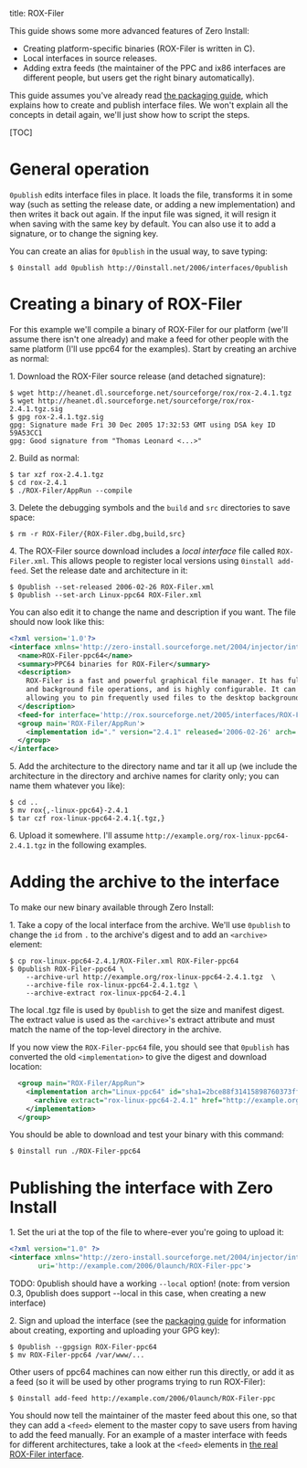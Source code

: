 title: ROX-Filer

This guide shows some more advanced features of Zero Install:

- Creating platform-specific binaries (ROX-Filer is written in C).
- Local interfaces in source releases.
- Adding extra feeds (the maintainer of the PPC and ix86 interfaces are different people, but users get the right binary automatically).

This guide assumes you've already read [the packaging guide](../guide-gui.md), which explains how to create and publish interface files. We won't explain all the concepts in detail again, we'll just show how to script the steps.

[TOC]

# General operation

`0publish` edits interface files in place. It loads the file, transforms it in some way (such as setting the release date, or adding a new implementation) and then writes it back out again. If the input file was signed, it will resign it when saving with the same key by default. You can also use it to add a signature, or to change the signing key.

You can create an alias for `0publish` in the usual way, to save typing:

```shell
$ 0install add 0publish http://0install.net/2006/interfaces/0publish
```

# Creating a binary of ROX-Filer

For this example we'll compile a binary of ROX-Filer for our platform (we'll assume there isn't one already) and make a feed for other people with the same platform (I'll use ppc64 for the examples). Start by creating an archive as normal:

1\. Download the ROX-Filer source release (and detached signature):

```shell
$ wget http://heanet.dl.sourceforge.net/sourceforge/rox/rox-2.4.1.tgz
$ wget http://heanet.dl.sourceforge.net/sourceforge/rox/rox-2.4.1.tgz.sig
$ gpg rox-2.4.1.tgz.sig
gpg: Signature made Fri 30 Dec 2005 17:32:53 GMT using DSA key ID 59A53CC1
gpg: Good signature from "Thomas Leonard <...>"
```

2\. Build as normal:

```shell
$ tar xzf rox-2.4.1.tgz
$ cd rox-2.4.1
$ ./ROX-Filer/AppRun --compile
```

3\. Delete the debugging symbols and the `build` and `src` directories to save space:

```shell
$ rm -r ROX-Filer/{ROX-Filer.dbg,build,src}
```

4\. The ROX-Filer source download includes a _local interface_ file called `ROX-Filer.xml`. This allows people to register local versions using `0install add-feed`. Set the release date and architecture in it:

```shell
$ 0publish --set-released 2006-02-26 ROX-Filer.xml
$ 0publish --set-arch Linux-ppc64 ROX-Filer.xml
```

You can also edit it to change the name and description if you want. The file should now look like this:

```xml
<?xml version='1.0'?>
<interface xmlns='http://zero-install.sourceforge.net/2004/injector/interface'>
  <name>ROX-Filer-ppc64</name>
  <summary>PPC64 binaries for ROX-Filer</summary>
  <description>
    ROX-Filer is a fast and powerful graphical file manager. It has full drag-and-drop support
    and background file operations, and is highly configurable. It can also act as a pinboard,
    allowing you to pin frequently used files to the desktop background.
  </description>
  <feed-for interface='http://rox.sourceforge.net/2005/interfaces/ROX-Filer'/>
  <group main='ROX-Filer/AppRun'>
    <implementation id="." version="2.4.1" released='2006-02-26' arch='Linux-ppc64'/>
  </group>
</interface>
```
    
5\. Add the architecture to the directory name and tar it all up (we include the architecture in the directory and archive names for clarity only; you can name them whatever you like):

```shell
$ cd ..
$ mv rox{,-linux-ppc64}-2.4.1
$ tar czf rox-linux-ppc64-2.4.1{.tgz,}
```

6\. Upload it somewhere. I'll assume `http://example.org/rox-linux-ppc64-2.4.1.tgz` in the following examples.

# Adding the archive to the interface

To make our new binary available through Zero Install:

1\. Take a copy of the local interface from the archive. We'll use `0publish` to change the `id` from `.` to the archive's digest and to add an `<archive>` element:

```shell
$ cp rox-linux-ppc64-2.4.1/ROX-Filer.xml ROX-Filer-ppc64
$ 0publish ROX-Filer-ppc64 \
    --archive-url http://example.org/rox-linux-ppc64-2.4.1.tgz  \
    --archive-file rox-linux-ppc64-2.4.1.tgz \
    --archive-extract rox-linux-ppc64-2.4.1
```

The local .tgz file is used by `0publish` to get the size and manifest digest. The extract value is used as the `<archive>`'s extract attribute and must match the name of the top-level directory in the archive.

If you now view the `ROX-Filer-ppc64` file, you should see that `0publish` has converted the old `<implementation>` to give the digest and download location:

```xml
  <group main="ROX-Filer/AppRun">
    <implementation arch="Linux-ppc64" id="sha1=2bce88f31415898760373fff900890a8719ab1e6" released="2006-02-26" version="2.4.1">
      <archive extract="rox-linux-ppc64-2.4.1" href="http://example.org/rox-linux-ppc64-2.4.1.tgz" size="1375566"/>
    </implementation>
  </group>
```

You should be able to download and test your binary with this command:

```shell
$ 0install run ./ROX-Filer-ppc64
```

# Publishing the interface with Zero Install

1\. Set the uri at the top of the file to where-ever you're going to upload it:

```xml
<?xml version="1.0" ?>
<interface xmlns="http://zero-install.sourceforge.net/2004/injector/interface"
	   uri='http://example.com/2006/0launch/ROX-Filer-ppc'>
```

TODO: 0publish should have a working `--local` option! (note: from version 0.3, 0publish does support --local in this case, when creating a new interface)

2\. Sign and upload the interface (see the [packaging guide](../guide-gui.md) for information about creating, exporting and uploading your GPG key):

```shell
$ 0publish --gpgsign ROX-Filer-ppc64
$ mv ROX-Filer-ppc64 /var/www/...
```

Other users of ppc64 machines can now either run this directly, or add it as a feed (so it will be used by other programs trying to run ROX-Filer):

```shell
$ 0install add-feed http://example.com/2006/0launch/ROX-Filer-ppc
```

You should now tell the maintainer of the master feed about this one, so that they can add a `<feed>` element to the master copy to save users from having to add the feed manually. For an example of a master interface with feeds for different architectures, take a look at the `<feed>` elements in [the real ROX-Filer interface](http://rox.sourceforge.net/2005/interfaces/ROX-Filer).
